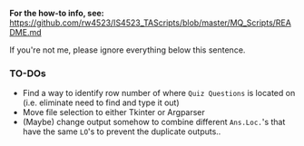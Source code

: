 **For the how-to info, see:** https://github.com/rw4523/IS4523_TAScripts/blob/master/MQ_Scripts/README.md

If you're not me, please ignore everything below this sentence.

### TO-DOs
* Find a way to identify row number of where `Quiz Questions` is located on (i.e. eliminate need to find and type it out)
* Move file selection to either Tkinter or Argparser
* (Maybe) change output somehow to combine different `Ans.Loc.`'s that have the same `LO`'s to prevent the duplicate outputs..
